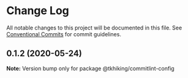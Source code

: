 # Change Log

All notable changes to this project will be documented in this file.
See [Conventional Commits](https://conventionalcommits.org) for commit guidelines.

## 0.1.2 (2020-05-24)

**Note:** Version bump only for package @tkhiking/commitlint-config
